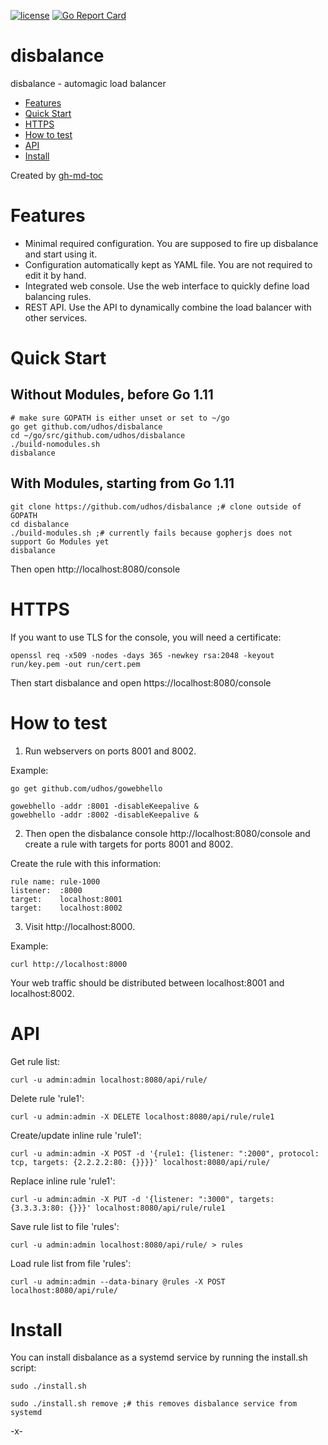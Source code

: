 [![license](http://img.shields.io/badge/license-MIT-blue.svg)](https://github.com/udhos/disbalance/blob/master/LICENSE)
[![Go Report Card](https://goreportcard.com/badge/github.com/udhos/disbalance)](https://goreportcard.com/report/github.com/udhos/disbalance)

# disbalance
disbalance - automagic load balancer

* [Features](#features)
* [Quick Start](#quick-start)
* [HTTPS](#https)
* [How to test](#how-to-test)
* [API](#api)
* [Install](#install)

Created by [gh-md-toc](https://github.com/ekalinin/github-markdown-toc.go)

# Features

- Minimal required configuration. You are supposed to fire up disbalance and start using it.
- Configuration automatically kept as YAML file. You are not required to edit it by hand.
- Integrated web console. Use the web interface to quickly define load balancing rules.
- REST API. Use the API to dynamically combine the load balancer with other services.

# Quick Start

## Without Modules, before Go 1.11

    # make sure GOPATH is either unset or set to ~/go
    go get github.com/udhos/disbalance
    cd ~/go/src/github.com/udhos/disbalance
    ./build-nomodules.sh
    disbalance

## With Modules, starting from Go 1.11

    git clone https://github.com/udhos/disbalance ;# clone outside of GOPATH
    cd disbalance
    ./build-modules.sh ;# currently fails because gopherjs does not support Go Modules yet
    disbalance

Then open http://localhost:8080/console

# HTTPS

If you want to use TLS for the console, you will need a certificate:

    openssl req -x509 -nodes -days 365 -newkey rsa:2048 -keyout run/key.pem -out run/cert.pem

Then start disbalance and open https://localhost:8080/console

# How to test

1. Run webservers on ports 8001 and 8002.

Example:

    go get github.com/udhos/gowebhello

    gowebhello -addr :8001 -disableKeepalive &
    gowebhello -addr :8002 -disableKeepalive &

2. Then open the disbalance console http://localhost:8080/console and create a rule with targets for ports 8001 and 8002.

Create the rule with this information:

    rule name: rule-1000
    listener:  :8000
    target:    localhost:8001
    target:    localhost:8002

3. Visit http://localhost:8000.

Example:

    curl http://localhost:8000

Your web traffic should be distributed between localhost:8001 and localhost:8002.

# API

Get rule list:

    curl -u admin:admin localhost:8080/api/rule/

Delete rule 'rule1':

    curl -u admin:admin -X DELETE localhost:8080/api/rule/rule1

Create/update inline rule 'rule1':

    curl -u admin:admin -X POST -d '{rule1: {listener: ":2000", protocol: tcp, targets: {2.2.2.2:80: {}}}}' localhost:8080/api/rule/

Replace inline rule 'rule1':

    curl -u admin:admin -X PUT -d '{listener: ":3000", targets: {3.3.3.3:80: {}}}' localhost:8080/api/rule/rule1

Save rule list to file 'rules':

    curl -u admin:admin localhost:8080/api/rule/ > rules

Load rule list from file 'rules':

    curl -u admin:admin --data-binary @rules -X POST localhost:8080/api/rule/

# Install

You can install disbalance as a systemd service by running the install.sh script:

    sudo ./install.sh

    sudo ./install.sh remove ;# this removes disbalance service from systemd

-x-


